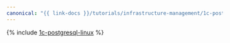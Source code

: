 ```yaml
---
canonical: "{{ link-docs }}/tutorials/infrastructure-management/1c-postgresql-linux"
---
```


{% include [1c-postgresql-linux](../../_tutorials/applied/1c-postgresql-linux.md) %}